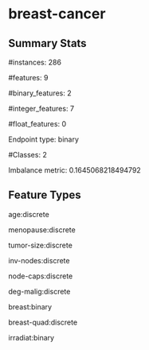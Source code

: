 # breast-cancer

## Summary Stats

#instances: 286

#features: 9

  #binary_features: 2

  #integer_features: 7

  #float_features: 0

Endpoint type: binary

#Classes: 2

Imbalance metric: 0.1645068218494792

## Feature Types

 age:discrete

menopause:discrete

tumor-size:discrete

inv-nodes:discrete

node-caps:discrete

deg-malig:discrete

breast:binary

breast-quad:discrete

irradiat:binary

